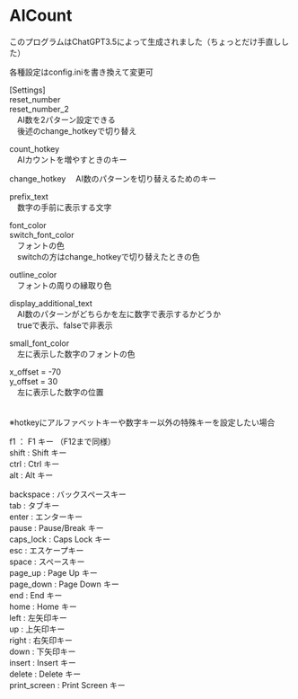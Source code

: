 # AICount
このプログラムはChatGPT3.5によって生成されました（ちょっとだけ手直しした）

各種設定はconfig.iniを書き換えて変更可  

[Settings]  
reset_number  
reset_number_2  
　AI数を2パターン設定できる  
　後述のchange_hotkeyで切り替え  
  
count_hotkey  
　AIカウントを増やすときのキー  

change_hotkey
　AI数のパターンを切り替えるためのキー  

prefix_text  
　数字の手前に表示する文字  

font_color  
switch_font_color  
　フォントの色  
　switchの方はchange_hotkeyで切り替えたときの色  

outline_color  
　フォントの周りの縁取り色  

display_additional_text  
　AI数のパターンがどちらかを左に数字で表示するかどうか  
　trueで表示、falseで非表示  

small_font_color  
　左に表示した数字のフォントの色  
 
x_offset = -70  
y_offset = 30  
　左に表示した数字の位置  

　  
※hotkeyにアルファベットキーや数字キー以外の特殊キーを設定したい場合  

f1 ： F1 キー （F12まで同様）  
shift : Shift キー  
ctrl : Ctrl キー  
alt : Alt キー  

backspace : バックスペースキー  
tab : タブキー  
enter : エンターキー  
pause : Pause/Break キー  
caps_lock : Caps Lock キー  
esc : エスケープキー  
space : スペースキー  
page_up : Page Up キー  
page_down : Page Down キー  
end : End キー  
home : Home キー  
left : 左矢印キー  
up : 上矢印キー  
right : 右矢印キー  
down : 下矢印キー  
insert : Insert キー  
delete : Delete キー  
print_screen : Print Screen キー

